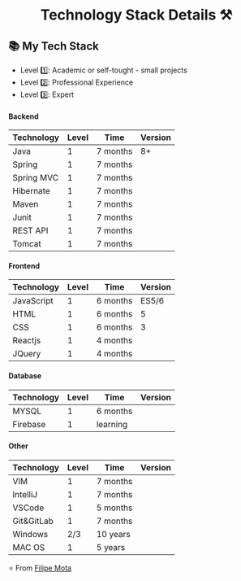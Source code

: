 <p align="center">
  <h1 align="center">  Technology Stack Details ⚒</h1>
</p>

## 📚 My Tech Stack 

- Level  1️⃣: Academic or self-tought - small projects
- Level  2️⃣: Professional Experience
- Level  3️⃣: Expert

#### Backend

| Technology | Level | Time     | Version |
|------------|-------|----------|---------|
| Java       | 1     | 7 months | 8+      |
| Spring     | 1     | 7 months |         |
| Spring MVC | 1     | 7 months |         |
| Hibernate  | 1     | 7 months |         |
| Maven      | 1     | 7 months |         |
| Junit      | 1     | 7 months |         |
| REST API   | 1     | 7 months |         |
| Tomcat     | 1     | 7 months |         |



#### Frontend

| Technology | Level | Time     | Version |
|------------|-------|----------|---------|
| JavaScript | 1     | 6 months | ES5/6   |
| HTML       | 1     | 6 months | 5       |
| CSS        | 1     | 6 months | 3       |
| Reactjs    | 1     | 4 months |         |
| JQuery     | 1     | 4 months |         |


#### Database

| Technology | Level | Time     | Version |
|------------|-------|----------|---------|
| MYSQL      | 1     | 6 months |         |
| Firebase   | 1     | learning |         |


#### Other

| Technology | Level | Time     | Version |
|------------|-------|----------|---------|
| VIM        | 1     | 7 months |         |
| IntelliJ   | 1     | 7 months |         |
| VSCode     | 1     | 5 months |         |
| Git&GitLab | 1     | 7 months |         |
| Windows    | 2/3   | 10 years |         |
| MAC OS     | 1     | 5 years  |         |

⭐️ From [Filipe Mota](https://github.com/Dre457)